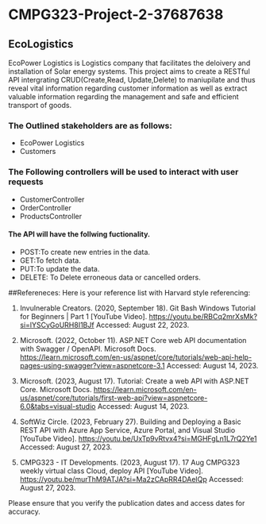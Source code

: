 # CMPG323-Project-2-37687638
## EcoLogistics
EcoPower Logistics is Logistics company that facilitates the deloivery and installation of Solar energy systems.
This project aims to create a RESTful API intergrating CRUD(Create,Read, Update,Delete) to maniupilate and thus reveal vital information
regarding customer information as well as extract valuable information regarding the management and safe and efficient transport of goods.

### The Outlined stakeholders are as follows:
- EcoPower Logistics
- Customers

### The Following controllers will be used to interact with user requests
- CustomerController
- OrderController
- ProductsController


#### The API will have the follwing fuctionality.
- POST:To create new entries in the data.
- GET:To fetch data.
- PUT:To update the data.
- DELETE: To Delete erroneous data or cancelled orders.


##Refereneces:
Here is your reference list with Harvard style referencing:

1. Invulnerable Creators. (2020, September 18). Git Bash Windows Tutorial for Beginners | Part 1 [YouTube Video]. https://youtu.be/RBCq2mrXsMk?si=lYSCyGoURH8I1BJf
   Accessed: August 22, 2023.

2. Microsoft. (2022, October 11). ASP.NET Core web API documentation with Swagger / OpenAPI. Microsoft Docs. https://learn.microsoft.com/en-us/aspnet/core/tutorials/web-api-help-pages-using-swagger?view=aspnetcore-3.1
   Accessed: August 14, 2023.

3. Microsoft. (2023, August 17). Tutorial: Create a web API with ASP.NET Core. Microsoft Docs. https://learn.microsoft.com/en-us/aspnet/core/tutorials/first-web-api?view=aspnetcore-6.0&tabs=visual-studio
   Accessed: August 14, 2023.

4. SoftWiz Circle. (2023, February 27). Building and Deploying a Basic REST API with Azure App Service, Azure Portal, and Visual Studio [YouTube Video]. https://youtu.be/UxTp9vRtvx4?si=MGHFgLn1L7rQ2Ye1
   Accessed: August 27, 2023.

5. CMPG323 - IT Developments. (2023, August 17). 17 Aug CMPG323 weekly virtual class Cloud, deploy API [YouTube Video]. https://youtu.be/murThM9ATJA?si=Ma2zCApRR4DAeIQp
   Accessed: August 27, 2023.

Please ensure that you verify the publication dates and access dates for accuracy.
